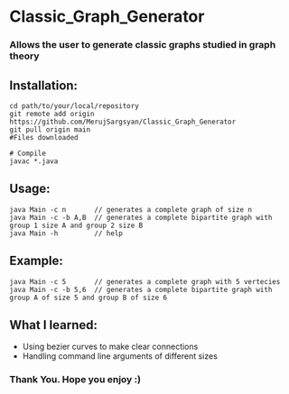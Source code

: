 # Classic_Graph_Generator
### Allows the user to generate classic graphs studied in graph theory

## Installation:
```
cd path/to/your/local/repository
git remote add origin https://github.com/MerujSargsyan/Classic_Graph_Generator
git pull origin main
#Files downloaded

# Compile
javac *.java
```

## Usage:

```
java Main -c n       // generates a complete graph of size n
java Main -c -b A,B  // generates a complete bipartite graph with group 1 size A and group 2 size B
java Main -h         // help
```

## Example:

```
java Main -c 5       // generates a complete graph with 5 vertecies
java Main -c -b 5,6  // generates a complete bipartite graph with group A of size 5 and group B of size 6
```

## What I learned:
<ul>
    <li> Using bezier curves to make clear connections </li>
    <li> Handling command line arguments of different sizes </li>
</ul>

### Thank You. Hope you enjoy :)
